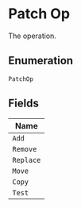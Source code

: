 
# Patch Op

The operation.

## Enumeration

`PatchOp`

## Fields

| Name |
|  --- |
| `Add` |
| `Remove` |
| `Replace` |
| `Move` |
| `Copy` |
| `Test` |

